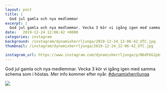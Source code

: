 ```yaml
---
layout: post
title: |
  God jul gamla och nya medlemmar
excerpt: |
  God jul gamla och nya medlemmar. Vecka 3 kör vi igång igen med samma schema som i höstas. Mer info kommer efter nyår. 
date:   2019-12-24 12:06:42 +0000
categories: instagram
background: /instagram/dynamixherrljunga/2019-12-24_12-06-42_UTC.jpg
thumbnail: /instagram/dynamixherrljunga/2019-12-24_12-06-42_UTC.jpg

instagram_url: https://www.instagram.com/dynamixherrljunga/p/B6dF6G2pbi0
---
```

God jul gamla och nya medlemmar. Vecka 3 kör vi igång igen med samma schema som i höstas. Mer info kommer efter nyår. [#dynamixherrljunga](https://www.instagram.com/explore/tags/dynamixherrljunga/)



<img src='/www-dynamix-herrljunga/instagram/dynamixherrljunga/2019-12-24_12-06-42_UTC.jpg' class='img-fluid' />
